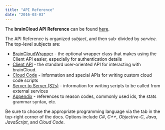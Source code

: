 ```yaml
---
title: "API Reference"
date: "2016-03-03"
---
```


The **brainCloud API Reference** can be found [here](https://staging.getbraincloud.com/apidocs/apiref/#introduction).

The API Reference is organized _subject_, and then sub-divided by _service._ The top-level subjects are:

- [BrainCloudWrapper](https://staging.getbraincloud.com/apidocs/apiref/#wrapper) - the optional wrapper class that makes using the Client API easier, especially for authentication details
- [Client API](https://staging.getbraincloud.com/apidocs/apiref/#capi) - the standard user-oriented API for interacting with brainCloud.
- [Cloud Code](https://staging.getbraincloud.com/apidocs/apiref/#cc) - information and special APIs for writing custom cloud code scripts
- [Server to Server (S2s)](https://staging.getbraincloud.com/apidocs/apiref/#s2s) - information for writing scripts to be called from external services
- [Appendix](https://staging.getbraincloud.com/apidocs/apiref/#appendix) - references to reason codes, commonly used ids, the stats grammar syntax, etc.

Be sure to choose the appropriate programming language via the tab in the top-right corner of the docs. Options include _C#_, _C++_, _Objective-C_, _Java_, _JavaScript_, and _Cloud Code_.

